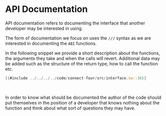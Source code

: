 # API Documentation

API documentation refers to documenting the interface that another developer may be interested in using. 

The form of documentation we focus on uses the `///` syntax as we are interested in documenting the `ABI` functions.

In the following snippet we provide a short description about the functions, the arguments they take and when the calls will revert. Additional data may be added such as the structure of the return type, how to call the function etc.

```rust
{{#include ../../../../code/connect-four/src/interface.sw::36}}
```

<br>

In order to know what should be documented the author of the code should put themselves in the position of a developer that knows nothing about the function and think about what sort of questions they may have.
